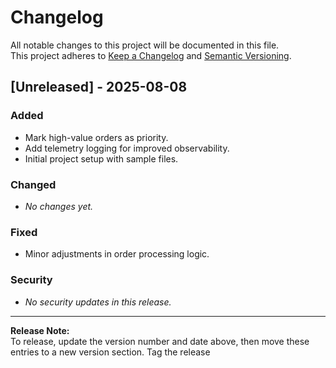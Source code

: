 <!-- I have this list of commits for the project:
<PASTE_COMMIT_LIST_HERE>

Please generate a `CHANGELOG.md` in "Keep a Changelog" format.  
Group the commits under a "Unreleased" section and use short, human-friendly descriptions.  
Show the date for the latest commit as the Unreleased date.  
Provide headings: Added, Changed, Fixed, Security (if any), and a short note on how to release. -->




# Changelog

All notable changes to this project will be documented in this file.  
This project adheres to [Keep a Changelog](https://keepachangelog.com/) and [Semantic Versioning](https://semver.org/).

## [Unreleased] - 2025-08-08

### Added
- Mark high-value orders as priority.
- Add telemetry logging for improved observability.
- Initial project setup with sample files.

### Changed
- _No changes yet._

### Fixed
- Minor adjustments in order processing logic.

### Security
- _No security updates in this release._

---

**Release Note:**  
To release, update the version number and date above, then move these entries to a new version section. Tag the release